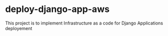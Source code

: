 # deploy-django-app-aws
This project is to implement Infrastructure as a code for Django Applications deployement
